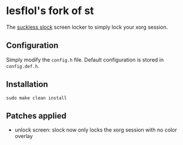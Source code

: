 # lesflol's fork of st
The [suckless slock](http://tools.suckless.org/slock/) screen locker to simply lock your xorg session.

## Configuration

Simply modify the `config.h` file. 
Default configuration is stored in `config.def.h`.

## Installation

```
sudo make clean install
```

## Patches applied
+ unlock screen: slock now only locks the xorg session with no color overlay
